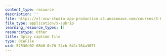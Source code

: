 ```yaml
---
content_type: resource
description: ''
file: https://ol-ocw-studio-app-production.s3.amazonaws.com/courses/3-091sc-introduction-to-solid-state-chemistry-fall-2010/57530d0268b00c7624cb641c164a307f_uCK1z-h7Jbc.srt
file_type: application/x-subrip
learning_resource_types: []
resourcetype: Other
title: 3play caption file
type: OCWFile
uid: 57530d02-68b0-0c76-24cb-641c164a307f
---
```

